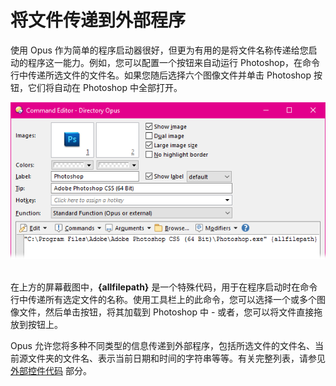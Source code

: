 # 将文件传递到外部程序

使用 Opus 作为简单的程序启动器很好，但更为有用的是将文件名称传递给您启动的程序这一能力。例如，您可以配置一个按钮来自动运行 Photoshop，在命令行中传递所选文件的文件名。如果您随后选择六个图像文件并单击 Photoshop 按钮，它们将自动在 Photoshop 中全部打开。

![](/Manual/images/media/passing_files.png) 

在上方的屏幕截图中，**{allfilepath}** 是一个特殊代码，用于在程序启动时在命令行中传递所有选定文件的名称。使用工具栏上的此命令，您可以选择一个或多个图像文件，然后单击按钮，将其加载到 Photoshop 中 - 或者，您可以将文件直接拖放到按钮上。

Opus 允许您将多种不同类型的信息传递到外部程序，包括所选文件的文件名、当前源文件夹的文件名、表示当前日期和时间的字符串等等。有关完整列表，请参见 [外部控件代码](/Manual/reference/command_reference/external_control_codes/README.zh.md) 部分。